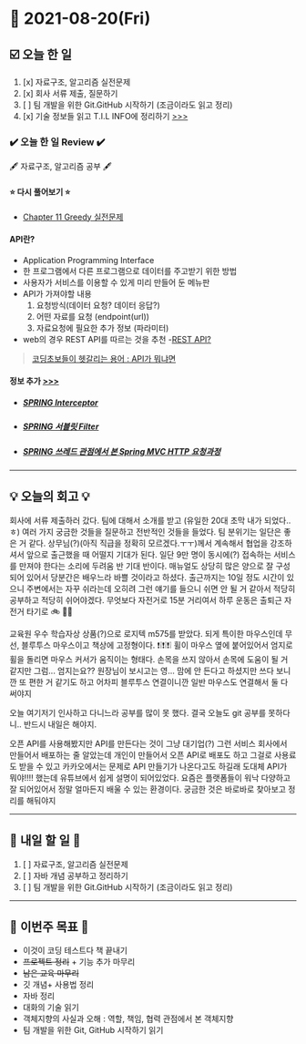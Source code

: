 # 📆 2021-08-20(Fri)
## ☑️ 오늘 한 일
1. [x] 자료구조, 알고리즘 실전문제
2. [x] 회사 서류 제출, 질문하기 
3. [ ] 팀 개발을 위한 Git.GitHub 시작하기 (조금이라도 읽고 정리)
4. [x] 기술 정보들 읽고 T.I.L INFO에 정리하기 [>>>](https://github.com/Kyuwon53/TIL/blob/main/202108/202108-INFO.md)

### ✔️ 오늘 한 일 Review ✔️
🖋️ 자료구조, 알고리즘 공부 🖋️
#### ⭐ 다시 풀어보기 ⭐
- [Chapter 11 Greedy 실전문제](https://github.com/Kyuwon53/Python-algorithm/tree/main/Chapter11-Greedy_problem)

#### API란?
- Application Programming Interface
- 한 프로그램에서 다른 프로그램으로 데이터를 주고받기 위한 방법 
- 사용자가 서비스를 이용할 수 있게 미리 만들어 둔 메뉴판 
- API가 가져야할 내용
  1. 요청방식(데이터 요청? 데이터 응답?)
  2. 어떤 자료를 요청 (endpoint(url))
  3. 자료요청에 필요한 추가 정보 (파라미터)
- web의 경우 REST API를 따르는 것을 추천
  -[REST API?](https://www.redhat.com/ko/topics/api/what-is-a-rest-api) 
>[코딩초보들이 헷갈리는 용어 : API가 뭐냐면](https://www.youtube.com/watch?v=ckSdPNKM2pY)

#### 정보 추가 [>>>](https://github.com/Kyuwon53/TIL/edit/main/202108/202108-INFO.md)
- ##### [SPRING Interceptor](https://livenow14.tistory.com/61?category=889221)
- ##### [SPRING 서블릿 Filter](https://livenow14.tistory.com/60?category=889221)
- ##### [SPRING 쓰레드 관점에서 본 Spring MVC HTTP 요청과정](https://livenow14.tistory.com/59?category=889221)
***

## 💡 오늘의 회고 💡

회사에 서류 제출하러 갔다. 팀에 대해서 소개를 받고 (유일한 20대 초막 내가 되었다.. ㅎ) 여러 가지 궁금한 것들을 질문하고 전반적인 것들을 들었다. 팀 분위기는 일단은 좋은 거 같다. 상무님(?)(아직 직급을 정확히 모르겠다.ㅜㅜ)께서 계속해서 협업을 강조하셔서 앞으로 출근했을 때 어떨지 기대가 된다. 일단 9만 명이 동시에(?) 접속하는 서비스를 만져야 한다는 소리에 두려움 반 기대 반이다. 매뉴얼도 상당히 많은 양으로 잘 구성되어 있어서 당분간은 배우느라 바쁠 것이라고 하셨다. 출근까지는 10일 정도 시간이 있으니 주변에서는 자꾸 쉬라는데 오히려 그런 얘기를 들으니 쉬면 안 될 거 같아서 적당히 공부하고 적당히 쉬어야겠다. 무엇보다 자전거로 15분 거리여서 하루 운동은 출퇴근 자전거 타기로 🚲 🚴‍♀️     


교육원 우수 학습자상 상품(?)으로 로지텍 m575를 받았다. 되게 특이한 마우스인데 무선, 블루투스 마우스이고 책상에 고정형이다. ❗❕❗❕❗❕ 휠이 마우스 옆에 붙어있어서 엄지로 휠을 돌리면 마우스 커서가 움직이는 형태다. 손목을 쓰지 않아서 손목에 도움이 될 거 같지만 그럼... 엄지는요?? 원장님이 보시고는 영... 맘에 안 든다고 하셨지만 쓰다 보니깐 또 편한 거 같기도 하고 어차피 블루투스 연결이니깐 일반 마우스도 연결해서 둘 다 써야지    

오늘 여기저기 인사하고 다니느라 공부를 많이 못 했다. 결국 오늘도 git 공부를 못하다니.. 반드시 내일은 해야지.    

오픈 API를 사용해봤지만 API를 만든다는 것이 그냥 대기업(?) 그런 서비스 회사에서 만들어서 배포하는 줄 알았는데 개인이 만들어서 오픈 API로 배포도 하고 그걸로 사용료도 받을 수 있고 카카오에서는 문제로 API 만들기가 나온다고도 하길래 도대체 API가 뭐야!!!! 했는데 유튜브에서 쉽게 설명이 되어있었다. 요즘은 플랫폼들이 워낙 다양하고 잘 되어있어서 정말 얼마든지 배울 수 있는 환경이다. 궁금한 것은 바로바로 찾아보고 정리를 해둬야지

***

## 🎯 내일 할 일 🎯
1. [ ] 자료구조, 알고리즘 실전문제
2. [ ] 자바 개념 공부하고 정리하기  
3. [ ] 팀 개발을 위한 Git.GitHub 시작하기 (조금이라도 읽고 정리)

***
## 🏁 이번주 목표 🏁
 - 이것이 코딩 테스트다 책 끝내기
 - ~~프로젝트 정리~~ + 기능 추가 마무리
 - ~~남은 교육 마무리~~
 - 깃 개념+ 사용법 정리
 - 자바 정리
 - 대화의 기술 읽기
 - 객체지향의 사실과 오해 : 역할, 책임, 협력 관점에서 본 객체지향
 - 팀 개발을 위한 Git, GitHub 시작하기 읽기
